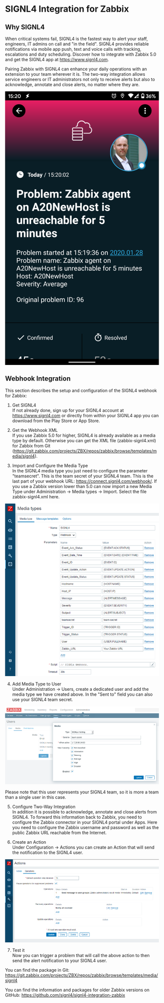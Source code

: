 # SIGNL4 Integration for Zabbix

## Why SIGNL4

When critical systems fail, SIGNL4 is the fastest way to alert your staff, engineers, IT admins on call and "in the field". SIGNL4 provides reliable notifications via mobile app push, text and voice calls with tracking, escalations and duty scheduling. Discover how to integrate with Zabbix 5.0 and get the SIGNL4 app at https://www.signl4.com.

Pairing Zabbix with SIGNL4 can enhance your daily operations with an extension to your team wherever it is. The two-way integration allows service engineers or IT administrators not only to receive alerts but also to acknowledge, annotate and close alerts, no matter where they are.

![SIGNL4](images/signl4-zabbix.png/?raw=true)

## Webhook Integration

This section describes the setup and configuration of the SIGNL4 webhook for Zabbix:

1. Get SIGNL4  
If not already done, sign up for your SIGNL4 account at https://www.signl4.com or directly from within your SIGNL4 app you can download from the Play Store or App Store.

2. Get the Webhook XML  
If you use Zabbix 5.0 for higher, SIGNL4 is already available as a media type by default. Otherwise you can get the XML file (zabbix-signl4.xml) for Zabbix from Git (https://git.zabbix.com/projects/ZBX/repos/zabbix/browse/templates/media/signl4).

3. Import and Configure the Media Type  
In the SIGNL4 media type you just need to configure the parameter "teamsecret". This is the team secret of your SIGNL4 team. This is the last part of your webhook URL: https://connect.signl4.com/webhook/<team-secret>.
If you use a Zabbix version lower than 5.0 can now import a new Media Type under Administration -> Media types -> Import. Select the file zabbix-signl4.xml here.

![Zabbix Media Type](images/zabbix-webhook-media-type.png?raw=true)

4. Add Media Type to User  
Under Administration -> Users, create a dedicated user and add the media type we have created above. In the "Sent to" field you can also use your SIGNL4 team secret.

![User](images/zabbix-webhook-user.png?raw=true)

Please note that this user represents your SIGNL4 team, so it is more a team than a single user in this case.

5. Configure Two-Way Integration  
In addition it is possible to acknowledge, annotate and close alerts from SIGNL4. To forward this information back to Zabbix, you need to configure the Zabbix connector in your SIGNL4 portal under Apps. Here you need to configure the Zabbix username and password as well as the public Zabbix URL reachable from the Internet.

6. Create an Action  
Under Configuration -> Actions you can create an Action that will send the notification to the SIGNL4 user.

![Action](images/zabbix-webhook-action.png?raw=true)

7. Test it  
Now you can trigger a problem that will call the above action to then send the alert notification to your SIGNL4 user.

You can find the package in Git: https://git.zabbix.com/projects/ZBX/repos/zabbix/browse/templates/media/signl4

You can find the information and packages for older Zabbix versions on GitHub:
https://github.com/signl4/signl4-integration-zabbix

